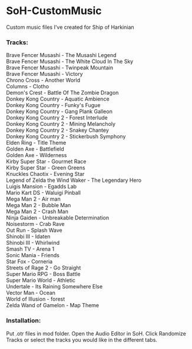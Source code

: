 # SoH-CustomMusic
Custom music files I've created for Ship of Harkinian

### Tracks:

Brave Fencer Musashi - The Musashi Legend  
Brave Fencer Musashi - The White Cloud In The Sky  
Brave Fencer Musashi - Twinpeak Mountain  
Brave Fencer Musashi - Victory  
Chrono Cross - Another World  
Columns - Clotho  
Demon's Crest - Battle Of The Zombie Dragon  
Donkey Kong Country - Aquatic Ambience  
Donkey Kong Country - Funky's Fugue  
Donkey Kong Country - Gang Plank Galleon  
Donkey Kong Country 2 - Forest Interlude  
Donkey Kong Country 2 - Mining Melancholy  
Donkey Kong Country 2 - Snakey Chantey  
Donkey Kong Country 2 - Stickerbush Symphony  
Elden Ring - Title Theme  
Golden Axe - Battlefield  
Golden Axe - Wilderness  
Kirby Super Star - Gourmet Race  
Kirby Super Star - Green Greens  
Knuckles Chaotix - Evening Star  
Legend of Zelda the Wind Waker - The Legendary Hero  
Luigis Mansion - Egadds Lab  
Mario Kart DS - Waluigi Pinball  
Mega Man 2 - Air man  
Mega Man 2 - Bubble Man  
Mega Man 2 - Crash Man  
Ninja Gaiden - Unbreakable Determination  
Noisestorm - Crab Rave  
Out Run - Splash Wave  
Shinobi III - Idaten  
Shinobi III - Whirlwind  
Smash TV - Arena 1  
Sonic Mania - Friends  
Star Fox - Corneria  
Streets of Rage 2 - Go Straight  
Super Mario RPG - Boss Battle  
Super Mario World - Athletic  
Undertale - Its Raining Somewhere Else  
Vector Man - Ocean  
World of Illusion - forest  
Zelda Wand of Gamelon - Map Theme  

### Installation:
Put .otr files in mod folder.
Open the Audio Editor in SoH.
Click Randomize Tracks or select the tracks you would like in the different tabs.
